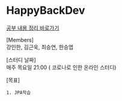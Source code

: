 # HappyBackDev
[공부 내용 정리 바로가기](https://github.com/Kimgeunwook/HappyBackDev/wiki)

[Members]  
강인한, 김근욱, 최승연, 한승엽  
  
[스터디 날짜]  
매주 목요일 21:00 ( 코로나로 인한 온라인 스터디)  
  
[목표]
```
1. JPA학습
```
  
  


